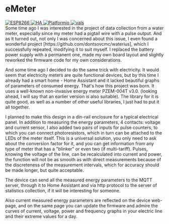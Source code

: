 # eMeter
<div id="badges">
  <a href="https://www.espressif.com/">
    <img src="https://img.shields.io/badge/Espressif ESP8266-ED4549" alt="ESP8266"/>
  </a>  
  <a href="https://www.home-assistant.io/">
    <img src="https://img.shields.io/badge/Home Assistant-01A9F4" alt="HA"/>
  </a>  
  <a href="https://https://platformio.org//">
    <img src="https://img.shields.io/badge/PlatformIO-FF7F00" alt="Platformio"/>
  </a>  
  <a href="#">
    <img src="https://komarev.com/ghpvc/?username=vals55&style=flat-square&color=green" alt="vals"/>
  </a>  
</div>
Some time ago I was interested in the project of data collection from a water meter, especially since my meter had a pigtail wire with a pulse output. And as it turned out, not only I was concerned about this issue, I even found a wonderful project [https://github.com/dontsovcmc/waterius], which I successfully repeated, modifying it to suit myself. I replaced the battery power supply with a permanent one, made my own board layout and slightly reworked the firmware code for my own considerations.

And some time ago I decided to do the same trick with electricity. It would seem that electricity meters are quite functional devices, but by this time I already had a smart home - Home Assistant and it lacked beautiful graphs of parameters of consumed energy. That's how this project was born. It uses a well-known non-invasive energy meter PZEM-004T v3.0. (looking ahead, I will say that an earlier version is also suitable). The library for it is quite good, as well as a number of other useful libraries, I just had to put it all together.

I planned to make this design in a din-rail enclosure for a typical electrical panel. In addition to measuring the energy parameters, 4 contacts: voltage and current sensor, I also added two pairs of inputs for pulse counters, to which you can connect photoresistors, which in turn can be attached to the LEDs of the meter itself. This is a universal solution, you only need to ask about the conversion factor for it, and you can get information from any type of meter that has a "blinker" or even two (if multi-tariff). Pulses, knowing the voltage of the line, can be recalculated into current and power, the function will not be as smooth as with direct measurements because of the discreteness of the measurement intervals, which for accuracy should be made longer, but quite acceptable.

The device can send all the measured energy parameters to the MQTT server, through it to Home Assistant and via http protocol to the server of statistics collection, if it will be interesting for someone.

Also current measured energy parameters are reflected on the device web-page, and on the same page you can update the firmware and admire the curves of current, voltage, power and frequency graphs in your electric line and their extreme values for a day.
